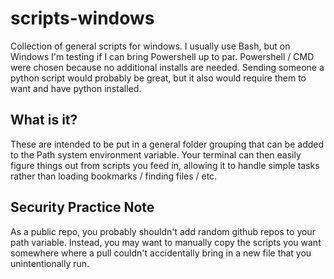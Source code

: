 # scripts-windows
Collection of general scripts for windows. I usually use Bash, but on Windows I'm testing if I can bring Powershell up to par. Powershell / CMD were chosen because no additional installs are needed. Sending someone a python script would probably be great, but it also would require them to want and have python installed. 

## What is it?
These are intended to be put in a general folder grouping that can be added to the Path system environment variable.
Your terminal can then easily figure things out from scripts you feed in, allowing it to handle simple tasks rather than loading bookmarks / finding files / etc. 

## Security Practice Note 
As a public repo, you probably shouldn't add random github repos to your path variable. Instead, you may want to manually copy the scripts you want somewhere where a pull couldn't accidentally bring in a new file that you unintentionally run.
